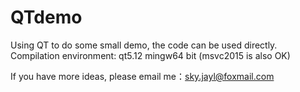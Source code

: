 # QTdemo
Using QT to do some small demo, the code can be used directly.
Compilation environment: qt5.12 mingw64 bit (msvc2015 is also OK)


If you have more ideas, please email me：sky.jayl@foxmail.com
